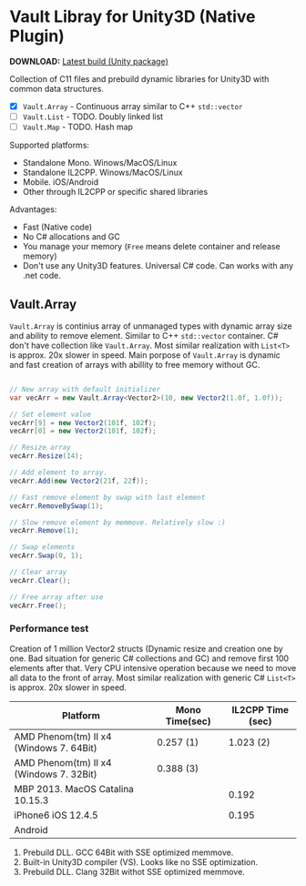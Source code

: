 # Vault Libray for Unity3D (Native Plugin)

**DOWNLOAD:** [Latest build (Unity package)](https://github.com/dasannikov/Vault/releases)

Collection of C11 files and prebuild dynamic libraries for Unity3D with common data structures.
- [x] `Vault.Array` - Continuous array similar to C++ `std::vector`
- [ ] `Vault.List` - TODO. Doubly linked list
- [ ] `Vault.Map` - TODO. Hash map

Supported platforms:
- Standalone Mono. Winows/MacOS/Linux
- Standalone IL2CPP. Winows/MacOS/Linux
- Mobile. iOS/Android
- Other through IL2CPP or specific shared libraries

Advantages:
- Fast (Native code)
- No C# allocations and GC
- You manage your memory (`Free` means delete container and release memory)
- Don't use any Unity3D features. Universal C# code. Can works with any .net code.

## Vault.Array
`Vault.Array` is continius array of unmanaged types with dynamic array size and ability to remove element. Similar to C++ `std::vector` container. C# don't have collection like `Vault.Array`. Most similar realization with `List<T>` is approx. 20x slower in speed. Main porpose of `Vault.Array` is dynamic and fast creation of arrays with abillity to free memory without GC.

```csharp

// New array with default initializer
var vecArr = new Vault.Array<Vector2>(10, new Vector2(1.0f, 1.0f));

// Set element value
vecArr[9] = new Vector2(101f, 102f);
vecArr[0] = new Vector2(101f, 102f);

// Resize array
vecArr.Resize(14);

// Add element to array.
vecArr.Add(new Vector2(21f, 22f));

// Fast remove element by swap with last element
vecArr.RemoveBySwap(1);

// Slow remove element by memmove. Relatively slow :)
vecArr.Remove(1);

// Swap elements
vecArr.Swap(0, 1);

// Clear array
vecArr.Clear();

// Free array after use
vecArr.Free();

```

### Performance test
 Creation of 1 million Vector2 structs (Dynamic resize and creation one by one. Bad situation for generic C# collections and GC) and remove first 100 elements after that. Very CPU intensive operation because we need to move all data to the front of array. Most similar realization with generic C# `List<T>` is approx. 20x slower in speed.

| Platform | Mono Time(sec) | IL2CPP Time (sec) |
|----------|----------------|-------------------|
| AMD Phenom(tm) II x4 (Windows 7. 64Bit) | 0.257 (1) | 1.023 (2) |
| AMD Phenom(tm) II x4 (Windows 7. 32Bit) | 0.388 (3) |  |
| MBP 2013. MacOS Catalina 10.15.3 |  | 0.192 |
| iPhone6 iOS 12.4.5 |  | 0.195 |
| Android |  |  |

1. Prebuild DLL. GCC 64Bit with SSE optimized memmove.
2. Built-in Unity3D compiler (VS). Looks like no SSE optimization.
3. Prebuild DLL. Clang 32Bit withot SSE optimized memmove.
